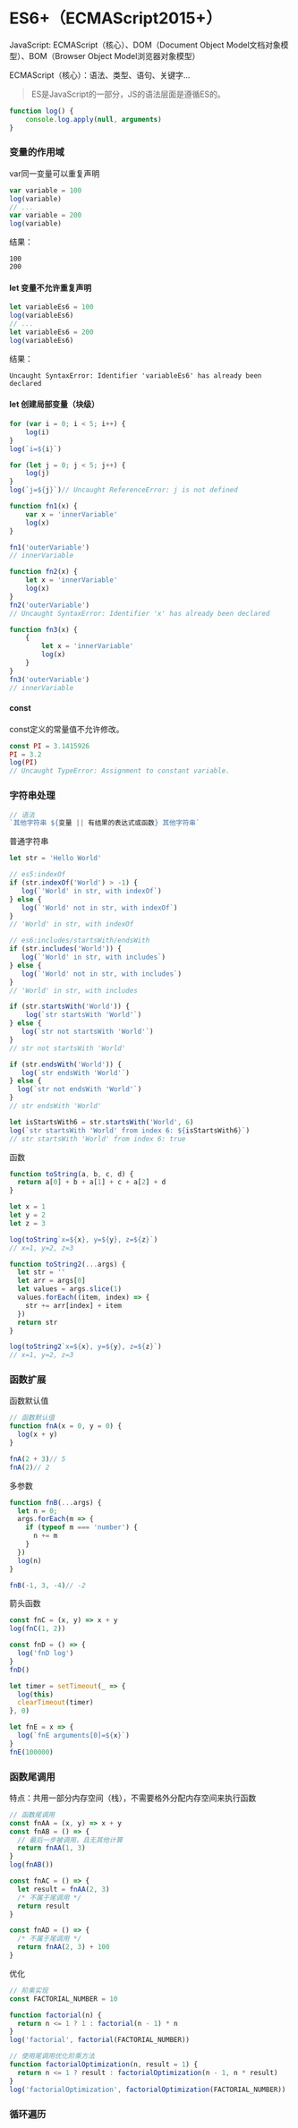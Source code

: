 # ES6+（ECMAScript2015+）

JavaScript: ECMAScript（核心）、DOM（Document Object Model文档对象模型）、BOM（Browser Object Model浏览器对象模型）

ECMAScript（核心）：语法、类型、语句、关键字...

> ES是JavaScript的一部分，JS的语法层面是遵循ES的。

```javascript
function log() {
    console.log.apply(null, arguments)
}
```

### 变量的作用域

var同一变量可以重复声明

```javascript
var variable = 100
log(variable)
// ...
var variable = 200
log(variable)
```

结果：

```
100
200
```

#### let 变量不允许重复声明

```javascript
let variableEs6 = 100
log(variableEs6)
// ...
let variableEs6 = 200
log(variableEs6)
```

结果：

```
Uncaught SyntaxError: Identifier 'variableEs6' has already been declared
```

#### let 创建局部变量（块级）

```javascript
for (var i = 0; i < 5; i++) {
    log(i)
}
log(`i=${i}`)

for (let j = 0; j < 5; j++) {
    log(j)
}
log(`j=${j}`)// Uncaught ReferenceError: j is not defined
```

```javascript
function fn1(x) {
    var x = 'innerVariable'
    log(x)
}

fn1('outerVariable')
// innerVariable

function fn2(x) {
    let x = 'innerVariable'
    log(x)
}
fn2('outerVariable')
// Uncaught SyntaxError: Identifier 'x' has already been declared

function fn3(x) {
    {
        let x = 'innerVariable'
        log(x)
    }
}
fn3('outerVariable')
// innerVariable
```

#### const

const定义的常量值不允许修改。

```javascript
const PI = 3.1415926
PI = 3.2
log(PI)
// Uncaught TypeError: Assignment to constant variable.
```

### 字符串处理

```javascript
// 语法
`其他字符串 ${变量 || 有结果的表达式或函数} 其他字符串`
```

普通字符串

```javascript
let str = 'Hello World'

// es5:indexOf
if (str.indexOf('World') > -1) {
   log(`'World' in str, with indexOf`)
} else {
   log(`'World' not in str, with indexOf`)
}
// 'World' in str, with indexOf

// es6:includes/startsWith/endsWith
if (str.includes('World')) {
   log(`'World' in str, with includes`)
} else {
   log(`'World' not in str, with includes`)
}
// 'World' in str, with includes

if (str.startsWith('World')) {
    log(`str startsWith 'World'`)
} else {
   log(`str not startsWith 'World'`)
}
// str not startsWith 'World'

if (str.endsWith('World')) {
   log(`str endsWith 'World'`)
} else {
  log(`str not endsWith 'World'`)
}
// str endsWith 'World'

let isStartsWith6 = str.startsWith('World', 6)
log(`str startsWith 'World' from index 6: ${isStartsWith6}`)
// str startsWith 'World' from index 6: true
```

函数

```javascript
function toString(a, b, c, d) {
  return a[0] + b + a[1] + c + a[2] + d
}

let x = 1
let y = 2
let z = 3

log(toString`x=${x}, y=${y}, z=${z}`)
// x=1, y=2, z=3

function toString2(...args) {
  let str = ''
  let arr = args[0]
  let values = args.slice(1)
  values.forEach((item, index) => {
    str += arr[index] + item
  })
  return str
}

log(toString2`x=${x}, y=${y}, z=${z}`)
// x=1, y=2, z=3
````

### 函数扩展

函数默认值

```javascript
// 函数默认值
function fnA(x = 0, y = 0) {
  log(x + y)
}

fnA(2 + 3)// 5
fnA(2)// 2
```

多参数

```javascript
function fnB(...args) {
  let n = 0;
  args.forEach(m => {
    if (typeof m === 'number') {
      n += m
    }
  })
  log(n)
}

fnB(-1, 3, -4)// -2
```

箭头函数

```javascript
const fnC = (x, y) => x + y
log(fnC(1, 2))

const fnD = () => {
  log('fnD log')
}
fnD()

let timer = setTimeout(_ => {
  log(this)
  clearTimeout(timer)
}, 0)

let fnE = x => {
  log(`fnE arguments[0]=${x}`)
}
fnE(100000)
```

### 函数尾调用

特点：共用一部分内存空间（栈），不需要格外分配内存空间来执行函数

```javascript
// 函数尾调用
const fnAA = (x, y) => x + y
const fnAB = () => {
  // 最后一步被调用，且无其他计算
  return fnAA(1, 3)
}
log(fnAB())

const fnAC = () => {
  let result = fnAA(2, 3)
  /* 不属于尾调用 */
  return result
}

const fnAD = () => {
  /* 不属于尾调用 */
  return fnAA(2, 3) + 100
}
```

优化

```javascript
// 阶乘实现
const FACTORIAL_NUMBER = 10

function factorial(n) {
  return n <= 1 ? 1 : factorial(n - 1) * n
}
log('factorial', factorial(FACTORIAL_NUMBER))

// 使用尾调用优化阶乘方法
function factorialOptimization(n, result = 1) {
  return n <= 1 ? result : factorialOptimization(n - 1, n * result)
}
log('factorialOptimization', factorialOptimization(FACTORIAL_NUMBER))
```

### 循环遍历


